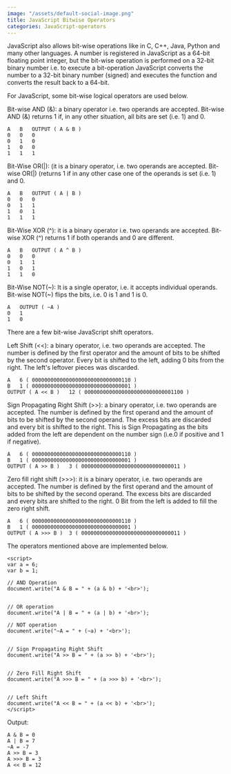 ```yaml
---
image: "/assets/default-social-image.png"
title: JavaScript Bitwise Operators
categories: JavaScript-operators
---
```


JavaScript also allows bit-wise operations like in C, C++, Java, Python and many other languages. A number is registered in JavaScript as a 64-bit floating point integer, but the bit-wise operation is performed on a 32-bit binary number i.e. to execute a bit-operation JavaScript converts the number to a 32-bit binary number (signed) and executes the function and converts the result back to a 64-bit.

For JavaScript, some bit-wise logical operators are used below.

Bit-wise AND (&): a binary operator i.e. two operands are accepted. Bit-wise AND (&) returns 1 if, in any other situation, all bits are set (i.e. 1) and 0.

```
A	B	OUTPUT ( A & B )
0	0	0
0	1	0
1	0	0
1	1	1
```

Bit-Wise OR(|): (it is a binary operator, i.e. two operands are accepted. Bit-wise OR(|) (returns 1 if in any other case one of the operands is set (i.e. 1) and 0.

```
A	B	OUTPUT ( A | B )
0	0	0
0	1	1
1	0	1
1	1	1
```

Bit-Wise XOR (^): it is a binary operator i.e. two operands are accepted. Bit-wise XOR (^) returns 1 if both operands and 0 are different.

```
A	B	OUTPUT ( A ^ B )
0	0	0
0	1	1
1	0	1
1	1	0
```

Bit-Wise NOT(~): It is a single operator, i.e. it accepts individual operands. Bit-wise NOT(~) flips the bits, i.e. 0 is 1 and 1 is 0.

```
A	OUTPUT ( ~A )
0	1
1	0
```

There are a few bit-wise JavaScript shift operators.

Left Shift (<<): a binary operator, i.e. two operands are accepted. The number is defined by the first operator and the amount of bits to be shifted by the second operator. Every bit is shifted to the left, adding 0 bits from the right. The left's leftover pieces was discarded.

```
A	6 ( 00000000000000000000000000000110 )
B	1 ( 00000000000000000000000000000001 )
OUTPUT ( A << B )	12 ( 00000000000000000000000000001100 )
```

Sign Propagating Right Shift (>>): a binary operator, i.e. two operands are accepted. The number is defined by the first operand and the amount of bits to be shifted by the second operand. The excess bits are discarded and every bit is shifted to the right. This is Sign Propagating as the bits added from the left are dependent on the number sign (i.e.0 if positive and 1 if negative).

```
A	6 ( 00000000000000000000000000000110 )
B	1 ( 00000000000000000000000000000001 )
OUTPUT ( A >> B )	3 ( 00000000000000000000000000000011 )
```

Zero fill right shift (>>>): it is a binary operator, i.e. two operands are accepted. The number is defined by the first operand and the amount of bits to be shifted by the second operand. The excess bits are discarded and every bits are shifted to the right. 0 Bit from the left is added to fill the zero right shift.

```
A	6 ( 00000000000000000000000000000110 )
B	1 ( 00000000000000000000000000000001 )
OUTPUT ( A >>> B )	3 ( 00000000000000000000000000000011 )
```

The operators mentioned above are implemented below.

```
<script> 
var a = 6; 
var b = 1; 
  
// AND Operation 
document.write("A & B = " + (a & b) + '<br>'); 
  
  
// OR operation 
document.write("A | B = " + (a | b) + '<br>'); 
  
// NOT operation 
document.write("~A = " + (~a) + '<br>'); 
  
  
// Sign Propagating Right Shift 
document.write("A >> B = " + (a >> b) + '<br>'); 
  
  
// Zero Fill Right Shift 
document.write("A >>> B = " + (a >>> b) + '<br>'); 
  
  
// Left Shift 
document.write("A << B = " + (a << b) + '<br>'); 
</script> 
```

Output:

```
A & B = 0
A | B = 7
~A = -7
A >> B = 3
A >>> B = 3
A << B = 12
```